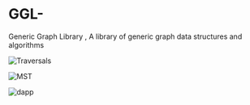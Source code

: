 # GGL-
Generic Graph Library , A library of generic graph data structures and algorithms

![Traversals](https://github.com/abhilashraju/GGL-/blob/main/demo/Graph%202021-07-20%2022-41-01.gif)

![MST](https://github.com/abhilashraju/GGL-/blob/main/demo/MST%202021-07-20%2022-44-32.gif)

![dapp](https://github.com/abhilashraju/GGL-/blob/main/demo/Graph%202021-07-21%2011-17-34.gif)
